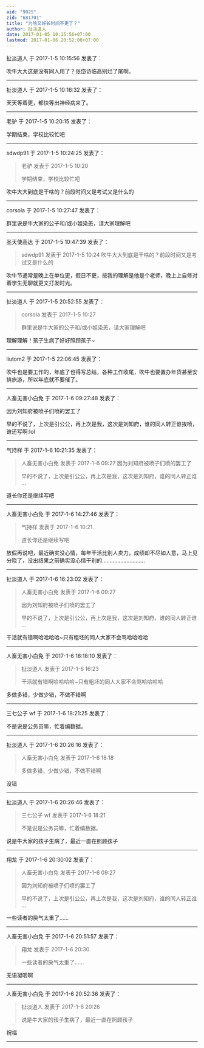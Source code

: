 ```yaml
---
aid: "9025"
zid: "681701"
title: "为啥又好长时间不更了？"
author: 扯淡道人
date: 2017-01-05 10:15:56+07:00
lastmod: 2017-01-06 20:52:00+07:00
---
```


扯淡道人 于 2017-1-5 10:15:56 发表了：

吹牛大大这是没有同人用了？张岱访临高别烂了尾啊。

---

扯淡道人 于 2017-1-5 10:16:32 发表了：

天天等着更，都快等出神经病来了。

---

老驴 于 2017-1-5 10:20:15 发表了：

学期结束，学校比较忙吧

---

sdwdp91 于 2017-1-5 10:24:25 发表了：

> 老驴 发表于 2017-1-5 10:20
>
> 学期结束，学校比较忙吧

吹牛大大到底是干啥的？前段时间又是考试又是什么的

---

corsola 于 2017-1-5 10:27:47 发表了：

群里说是牛大家的公子和/或小姐染恙，请大家理解吧

---

圣天使高达 于 2017-1-5 10:47:39 发表了：

> sdwdp91 发表于 2017-1-5 10:24 吹牛大大到底是干啥的？前段时间又是考试又是什么的

吹牛节通常是晚上在单位更，假日不更，按我的理解是他是个老师，晚上上自修对着学生无聊就更文打发时光。

---

扯淡道人 于 2017-1-5 20:52:55 发表了：

> corsola 发表于 2017-1-5 10:27
>
> 群里说是牛大家的公子和/或小姐染恙，请大家理解吧

理解理解！孩子生病了好好照顾孩子~

---

liutom2 于 2017-1-5 22:06:45 发表了：

吹牛也是要工作的，年底了也得写总结，各种工作收尾，吹牛也要置办年货甚至安排旅游，所以年底就不要催了。

---

人畜无害小白免 于 2017-1-6 09:27:48 发表了：

因为刘知府被喷子们喷的罢工了

早的不说了，上次是引公公，再上次是我，这次是刘知府，谁的同人转正谁挨喷，谁还写啊:lol

---

气持样 于 2017-1-6 10:21:35 发表了：

> 人畜无害小白免 发表于 2017-1-6 09:27 因为刘知府被喷子们喷的罢工了
>
> 早的不说了，上次是引公公，再上次是我，这次是刘知府，谁的同人转正谁 ...

道长你还是继续写吧

---

人畜无害小白免 于 2017-1-6 14:27:46 发表了：

> 气持样 发表于 2017-1-6 10:21
>
> 道长你还是继续写吧

放假再说吧，最近确实没心情，每年干活比别人卖力，成绩却不尽如人意，马上见分晓了，没出结果之前确实没心情干别的............................

---

扯淡道人 于 2017-1-6 16:23:02 发表了：

> 人畜无害小白免 发表于 2017-1-6 09:27
>
> 因为刘知府被喷子们喷的罢工了
>
> 早的不说了，上次是引公公，再上次是我，这次是刘知府，谁的同人转正谁 ...

干活就有错啊哈哈哈哈~只有粗坯的同人大家不会骂哈哈哈哈

---

人畜无害小白免 于 2017-1-6 18:18:10 发表了：

> 扯淡道人 发表于 2017-1-6 16:23
>
> 干活就有错啊哈哈哈哈~只有粗坯的同人大家不会骂哈哈哈哈

多做多错，少做少错，不做不错啊

---

三七公子 wf 于 2017-1-6 18:21:25 发表了：

不是说是公务员嘛，忙着编数据。

---

扯淡道人 于 2017-1-6 20:26:16 发表了：

> 人畜无害小白免 发表于 2017-1-6 18:18
>
> 多做多错，少做少错，不做不错啊

没错

---

扯淡道人 于 2017-1-6 20:26:46 发表了：

> 三七公子 wf 发表于 2017-1-6 18:21
>
> 不是说是公务员嘛，忙着编数据。

说是牛大家的孩子生病了，最近一直在照顾孩子

---

翔龙 于 2017-1-6 20:30:02 发表了：

> 人畜无害小白免 发表于 2017-1-6 09:27
>
> 因为刘知府被喷子们喷的罢工了
>
> 早的不说了，上次是引公公，再上次是我，这次是刘知府，谁的同人转正谁 ...

一些读者的戾气太重了……

---

人畜无害小白免 于 2017-1-6 20:51:57 发表了：

> 翔龙 发表于 2017-1-6 20:30
>
> 一些读者的戾气太重了……

无语凝咽啊

---

人畜无害小白免 于 2017-1-6 20:52:36 发表了：

> 扯淡道人 发表于 2017-1-6 20:26
>
> 说是牛大家的孩子生病了，最近一直在照顾孩子

祝福

---
